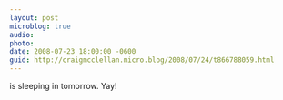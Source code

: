 ```yaml
---
layout: post
microblog: true
audio: 
photo: 
date: 2008-07-23 18:00:00 -0600
guid: http://craigmcclellan.micro.blog/2008/07/24/t866788059.html
---
```

is sleeping in tomorrow. Yay!
